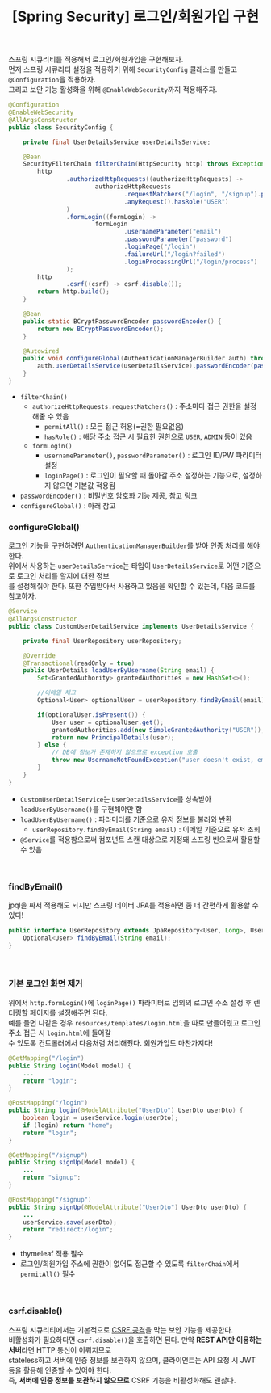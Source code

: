﻿---
toc: true
title:  "[Spring Security] 로그인/회원가입 구현"
last_modified_at:   2023-07-05
categories : Project
excerpt: ""
image: ""
sitemap :
  changefreq : weekly
  priority : 1.0
use_math: true
published: true
---

스프링 시큐리티를 적용해서 로그인/회원가입을 구현해보자.<br>
먼저 스프링 시큐리티 설정을 적용하기 위해 `SecurityConfig` 클래스를 만들고 `@Configuration`을 적용하자.<br>
그리고 보안 기능 활성화을 위해 `@EnableWebSecurity`까지 적용해주자.<br>
```java
@Configuration
@EnableWebSecurity
@AllArgsConstructor
public class SecurityConfig {

    private final UserDetailsService userDetailsService;

    @Bean
    SecurityFilterChain filterChain(HttpSecurity http) throws Exception {
        http
                .authorizeHttpRequests((authorizeHttpRequests) ->
                        authorizeHttpRequests
                                .requestMatchers("/login", "/signup").permitAll()
                                .anyRequest().hasRole("USER")
                )
                .formLogin((formLogin) ->
                        formLogin
                                .usernameParameter("email")
                                .passwordParameter("password")
                                .loginPage("/login")
                                .failureUrl("/login?failed")
                                .loginProcessingUrl("/login/process")
                );
        http
                .csrf((csrf) -> csrf.disable());
        return http.build();
    }

    @Bean
    public static BCryptPasswordEncoder passwordEncoder() {
        return new BCryptPasswordEncoder();
    }

    @Autowired
    public void configureGlobal(AuthenticationManagerBuilder auth) throws Exception {
        auth.userDetailsService(userDetailsService).passwordEncoder(passwordEncoder());
    }
}
```
- `filterChain()`
  + `authorizeHttpRequests.requestMatchers()` : 주소마다 접근 권한을 설정해줄 수 있음
    - `permitAll()` : 모든 접근 허용(=권한 필요없음)
    - `hasRole()` : 해당 주소 접근 시 필요한 권한으로 `USER`, `ADMIN` 등이 있음
  + `formLogin()`
    - `usernameParameter()`, `passwordParameter()` : 로그인 ID/PW 파라미터 설정
    - `loginPage()` : 로그인이 필요할 때 돌아갈 주소 설정하는 기능으로, 설정하지 않으면 기본값 적용됨
- `passwordEncoder()` : 비밀번호 암호화 기능 제공, [참고 링크](https://yooniversal.github.io/project/post214/)
- `configureGlobal()` : 아래 참고

### configureGlobal()
로그인 기능을 구현하려면 `AuthenticationManagerBuilder`를 받아 인증 처리를 해야한다.<br>
위에서 사용하는 `userDetailsService`는 타입이 `UserDetailsService`로 어떤 기준으로 로그인 처리를 할지에 대한 정보<br>
를 설정해줘야 한다. 또한 주입받아서 사용하고 있음을 확인할 수 있는데, 다음 코드를 참고하자.<br>
```java
@Service
@AllArgsConstructor
public class CustomUserDetailService implements UserDetailsService {

    private final UserRepository userRepository;

    @Override
    @Transactional(readOnly = true)
    public UserDetails loadUserByUsername(String email) {
        Set<GrantedAuthority> grantedAuthorities = new HashSet<>();

        //이메일 체크
        Optional<User> optionalUser = userRepository.findByEmail(email);

        if(optionalUser.isPresent()) {
            User user = optionalUser.get();
            grantedAuthorities.add(new SimpleGrantedAuthority("USER"));
            return new PrincipalDetails(user);
        } else {
            // DB에 정보가 존재하지 않으므로 exception 호출
            throw new UsernameNotFoundException("user doesn't exist, email : " + email);
        }
    }
}
```
- `CustomUserDetailService`는 `UserDetailsService`를 상속받아 `loadUserByUsername()`를 구현해야만 함
- `loadUserByUsername()` : 파라미터를 기준으로 유저 정보를 불러와 반환
  + `userRepository.findByEmail(String email)` : 이메일 기준으로 유저 조회
- `@Service`를 적용함으로써 컴포넌트 스캔 대상으로 지정돼 스프링 빈으로써 활용할 수 있음
<br>

### findByEmail()
jpql을 짜서 적용해도 되지만 스프링 데이터 JPA를 적용하면 좀 더 간편하게 활용할 수 있다!<br>
```java
public interface UserRepository extends JpaRepository<User, Long>, UserRepositoryCustom {
    Optional<User> findByEmail(String email);
}
```
<br>

### 기본 로그인 화면 제거
위에서 `http.formLogin()`에 `loginPage()` 파라미터로 임의의 로그인 주소 설정 후 렌더링할 페이지를 설정해주면 된다.<br>
예를 들면 나같은 경우 `resources/templates/login.html`을 따로 만들어줬고 로그인 주소 접근 시 `login.html`에 들어갈<br>
수 있도록 컨트롤러에서 다음처럼 처리해줬다. 회원가입도 마찬가지다!<br>
```java
@GetMapping("/login")
public String login(Model model) {
    ...
    return "login";
}

@PostMapping("/login")
public String login(@ModelAttribute("UserDto") UserDto userDto) {
    boolean login = userService.login(userDto);
    if (login) return "home";
    return "login"; 
}

@GetMapping("/signup")
public String signUp(Model model) {
    ...
    return "signup";
}

@PostMapping("/signup")
public String signUp(@ModelAttribute("UserDto") UserDto userDto) {
    ...
    userService.save(userDto);
    return "redirect:/login";
}
```
- thymeleaf 적용 필수
- 로그인/회원가입 주소에 권한이 없어도 접근할 수 있도록 `filterChain`에서 `permitAll()` 필수
<br>

### csrf.disable()
스프링 시큐리티에서는 기본적으로 [CSRF 공격](https://www.ibm.com/docs/ko/sva/10.0.4?topic=configuration-prevention-cross-site-request-forgery-csrf-attacks)을 막는 보안 기능을 제공한다.<br>
비활성화가 필요하다면 `csrf.disable()`을 호출하면 된다. 만약 **REST API만 이용하는 서버**라면 HTTP 통신이 이뤄지므로<br>
stateless하고 서버에 인증 정보를 보관하지 않으며, 클라이언트는 API 요청 시 JWT 등을 활용해 인증할 수 있어야 한다.<bR>
즉, **서버에 인증 정보를 보관하지 않으므로** CSRF 기능을 비활성화해도 괜찮다.